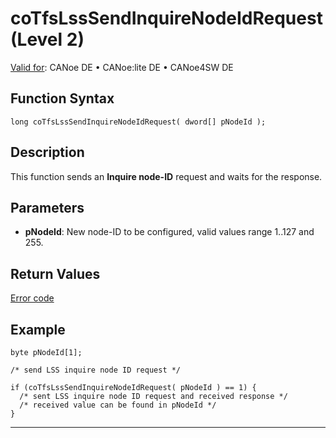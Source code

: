 # coTfsLssSendInquireNodeIdRequest (Level 2)

[Valid for](../../../../Shared/FeatureAvailability.md): CANoe DE • CANoe:lite DE • CANoe4SW DE

## Function Syntax

```plaintext
long coTfsLssSendInquireNodeIdRequest( dword[] pNodeId );
```

## Description

This function sends an **Inquire node-ID** request and waits for the response.

## Parameters

- **pNodeId**: New node-ID to be configured, valid values range 1..127 and 255.

## Return Values

[Error code](../CAPLfunctionsCANopenNLTFSErrorCodes.md)

## Example

```plaintext
byte pNodeId[1];

/* send LSS inquire node ID request */

if (coTfsLssSendInquireNodeIdRequest( pNodeId ) == 1) {
  /* sent LSS inquire node ID request and received response */
  /* received value can be found in pNodeId */
}
```

---
